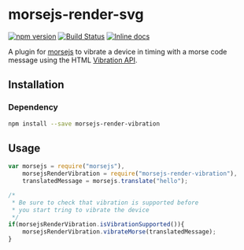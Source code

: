 # morsejs-render-svg

[![npm version](https://img.shields.io/npm/v/morsejs-render-vibration.svg)](https://www.npmjs.com/package/morsejs-render-vibration)
[![Build Status](https://travis-ci.org/zero298/morsejs-render-vibration.svg?branch=master)](https://travis-ci.org/zero298/morsejs-render-vibration)
[![Inline docs](http://inch-ci.org/github/zero298/morsejs-render-vibration.svg?branch=master)](http://inch-ci.org/github/zero298/morsejs-render-vibration)

A plugin for [morsejs](https://github.com/zero298/morsejs) to vibrate a device in timing with a morse code message using the HTML [Vibration API](https://developer.mozilla.org/en-US/docs/Web/API/Vibration_API).

## Installation

### Dependency

```bash
npm install --save morsejs-render-vibration
```

## Usage

```javascript
var morsejs = require("morsejs"),
    morsejsRenderVibration = require("morsejs-render-vibration"),
    translatedMessage = morsejs.translate("hello");

/* 
 * Be sure to check that vibration is supported before 
 * you start tring to vibrate the device
 */
if(morsejsRenderVibration.isVibrationSupported()){
    morsejsRenderVibration.vibrateMorse(translatedMessage);
}
```
